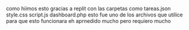 como hiimos esto gracias a replit con las carpetas como 
tareas.json
style.css
script.js
dashboard.php
esto fue uno de los archivos que utilice para que esto funcionara 
eh aprnedido mucho pero requiero mucho 
